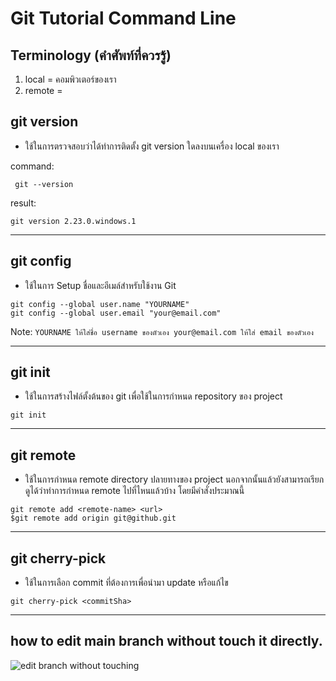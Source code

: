 # Git Tutorial Command Line

## Terminology (คำศัพท์ที่ควรรู้)

1. local = คอมพิวเตอร์ของเรา
2. remote = 

## git version
- ใช้ในการตรวจสอบว่าได้ทำการติดตั้ง git version ใดลงบนเครื่อง local ของเรา

command:
```git version
 git --version
```
result: 
```
git version 2.23.0.windows.1
```
---

## git config
- ใช้ในการ Setup ชื่อและอีเมล์สำหรับใช้งาน Git
```git config
git config --global user.name "YOURNAME"
git config --global user.email "your@email.com"
```
Note: ```YOURNAME ให้ใส่ชื่อ username ของตัวเอง your@email.com ให้ใส่ email ของตัวเอง```

---

## git init
- ใช้ในการสร้างไฟล์ตั้งต้นของ git เพื่อใช้ในการกำหนด repository ของ project
```git init
git init
```

---

## git remote 
- ใช้ในการกำหนด remote directory ปลายทางของ project นอกจากนั้นแล้วยังสามารถเรียกดูได้ว่าทำการกำหนด remote ไปที่ไหนแล้วบ้าง โดยมีคำสั่งประมาณนี้
```git remote add
git remote add <remote-name> <url>
$git remote add origin git@github.git
```

---

## git cherry-pick
- ใช้ในการเลือก commit ที่ต้องการเพื่อนำมา update หรือแก้ไข
```git cherry-pick 
git cherry-pick <commitSha> 
```

---

## how to edit main branch without touch it directly.
![edit branch without touching](https://github.com/dusitsiri/git_tutorial_command_line/blob/master/Edit_branch_without_touch_directly/merge.png)

